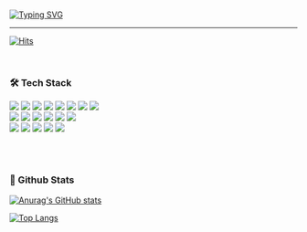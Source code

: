<!-- 자기소개 시작 -->
<div>
<br>
 
[![Typing SVG](https://readme-typing-svg.herokuapp.com?font=Neonderthaw&color=%23A2D2FF&size=35&lines=make+your+dreams+come+true)](https://git.io/typing-svg)
</div>
 
* * *
[![Hits](https://hits.seeyoufarm.com/api/count/incr/badge.svg?url=https%3A%2F%2Fgithub.com%2Fpescatorio%2Fpescatorio%2F&count_bg=%2379C83D&title_bg=%23555555&icon=&icon_color=%23E7E7E7&title=hits&edge_flat=false)](https://hits.seeyoufarm.com)
<!-- 교육사항 시작 -->
<div>
</div>
</br>  
<!-- 교육사항 끝 -->

<!-- 기술스택 시작 -->
<div align='left'><h3><b>🛠 Tech Stack </b></h3>
<img src="https://img.shields.io/badge/JAVA-007396?style=flat-square&logo=java&logoColor=white">
<img src="https://img.shields.io/badge/Spring-6DB33F?style=flat-square&logo=Spring&logoColor=white">
<img src="https://img.shields.io/badge/Spring Boot-6DB33F?style=flat-square&logo=Spring Boot&logoColor=white">
<img src="https://img.shields.io/badge/MySQL-4479A1?style=flat-square&logo=MySQL&logoColor=white"/></a>
<img src="https://img.shields.io/badge/MyBatis-C41E25?style=flat-square&logo=Thunderbird&logoColor=white"/>
<img src="https://img.shields.io/badge/JSP-black?style=flat-square&logo=java&logoColor=white"> 
<img src="https://img.shields.io/badge/Servlet-008CDD?style=flat-square&logo=Stripe&logoColor=white">
<!--<img src="https://img.shields.io/badge/c++-00599C?style=flat-square&logo=c%2B%2B&logoColor=white"/></a>-->
<!--<img src="https://img.shields.io/badge/-Python-3776AB?style=flat-square&logo=Python&logoColor=white"/></a>-->
<!--<img src="https://img.shields.io/badge/Oracle-F80000?style=flat-square&logo=Oracle&logoColor=white"/></a>-->
<img src="https://img.shields.io/badge/Linux-FCC624?style=flat-square&logo=Linux&logoColor=black"/></a><br>

<img src="https://img.shields.io/badge/html5-E34F26?style=flat-square&logo=html5&logoColor=white"> 
<img src="https://img.shields.io/badge/css3-1572B6?style=flat-square&logo=css3&logoColor=white"> 
<img src="https://img.shields.io/badge/javascript-F7DF1E?style=flat-square&logo=javascript&logoColor=black"> 
<img src="https://img.shields.io/badge/jquery-0769AD?style=flat-square&logo=jquery&logoColor=white"> 
<img src="https://img.shields.io/badge/bootstrap-7952B3?style=flat-square&logo=bootstrap&logoColor=white">
<img src="https://img.shields.io/badge/AJAX-2E77BC?style=flat-square&logo=Betfair&logoColor=white">

<!--<img src="https://img.shields.io/badge/JPA-232F3E?style=flat-square&logo=Spreadshirt&logoColor=white"/>-->
<br>
<img src="https://img.shields.io/badge/AWS-232F3E?style=flat-square&logo=Amazon AWS&logoColor=white"/></a>
<img src="https://img.shields.io/badge/Eclipse-2C2255?style=flat-square&logo=Eclipse IDE&logoColor=white"/></a>
<img src="https://img.shields.io/badge/Visual Studio-5C2D91?style=flat-square&logo=Visual Studio&logoColor=white"/></a>
<!--<img src="https://img.shields.io/badge/PyCharm-000000?style=flat-square&logo=PyCharm&logoColor=white"/></a>-->
<!--<img src="https://img.shields.io/badge/MySQL Workbench-4479A1?style=flat-square&logo=MySQL&logoColor=white"/></a>-->
<img src="https://img.shields.io/badge/Tomcat-F8DC75?style=flat-square&logo=Apache Tomcat&logoColor=black"/></a>
<img src="https://img.shields.io/badge/STS-6DB33F?style=flat-square&logo=Spring&logoColor=white"></a>

</p>
</div>
<!-- https://simpleicons.org/?q=java --></br>




</br>
<h3><b> 🔭 Github Stats </b></h3>

[![Anurag's GitHub stats](https://github-readme-stats.vercel.app/api?username=pescatorio&count_private=true&show_icons=true&theme=radical)](https://github.com/anuraghazra/github-readme-stats)

      
[![Top Langs](https://github-readme-stats.vercel.app/api/top-langs/?username=pescatorio)](https://github.com/anuraghazra/github-readme-stats)



